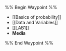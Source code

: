 %% Begin Waypoint %%
- [[Basics of probability]]
- [[Data and Variables]]
- [[LAB1]]
- **Media**


%% End Waypoint %%

